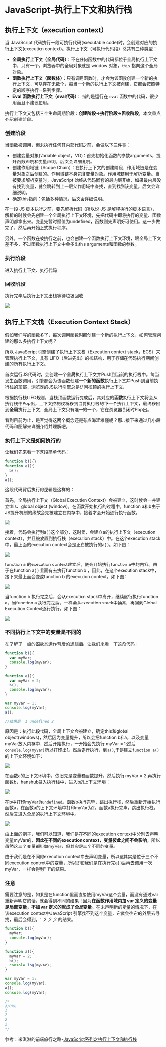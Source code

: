 # JavaScript-执行上下文和执行栈

## 执行上下文（execution context）

当 JavaScript 代码执行一段可执行代码(executable code)时，会创建对应的执行上下文(execution context)。执行上下文（可执行代码段）总共有三种类型：

- **全局执行上下文（全局代码）**：不在任何函数中的代码都位于全局执行上下文中，只有一个，浏览器中的全局对象就是 window 对象，`this` 指向这个全局对象。
- **函数执行上下文（函数体）**：只有调用函数时，才会为该函数创建一个新的执行上下文，可以存在无数个，每当一个新的执行上下文被创建，它都会按照特定的顺序执行一系列步骤。
- **Eval 函数执行上下文（eval代码）**： 指的是运行在 `eval` 函数中的代码，很少用而且不建议使用。

执行上下文又包括三个生命周期阶段：**创建阶段→执行阶段→回收阶段**，本文重点介绍创建阶段。

### 创建阶段

当函数被调用，但未执行任何其内部代码之前，会做以下三件事：

- 创建变量对象(Variable object，VO)：首先初始化函数的参数arguments，提升函数声明和变量声明。后文会详细说明。
- 创建作用域链（Scope Chain）：在执行上下文的创建阶段，作用域链是在变量对象之后创建的。作用域链本身包含变量对象。作用域链用于解析变量。当被要求解析变量时，JavaScript 始终从代码嵌套的最内层开始，如果最内层没有找到变量，就会跳转到上一层父作用域中查找，直到找到该变量。后文会详细说明。
- 确定this指向：包括多种情况，后文会详细说明。

在一段 JS 脚本执行之前，要先解析代码（所以说 JS 是解释执行的脚本语言），解析的时候会先创建一个全局执行上下文环境，先把代码中即将执行的变量、函数声明都拿出来。变量先暂时赋值为undefined，函数则先声明好可使用。这一步做完了，然后再开始正式执行程序。

另外，一个函数在被执行之前，也会创建一个函数执行上下文环境，跟全局上下文差不多，不过函数执行上下文中会多出this arguments和函数的参数。

### 执行阶段

进入执行上下文、执行代码

### 回收阶段

执行完毕后执行上下文出栈等待垃圾回收

<img src="https://pic4.zhimg.com/80/v2-941bda734e6c6679f3528e8a1343ebd7_1440w.jpg"/>

## 执行上下文栈（Execution Context Stack）

假如我们写的函数多了，每次调用函数时都创建一个新的执行上下文，如何管理创建的那么多执行上下文呢？

所以 JavaScript 引擎创建了执行上下文栈（Execution context stack，ECS）来管理执行上下文，具有 LIFO（后进先出）的栈结构，用于存储在代码执行期间创建的所有执行上下文。

首次运行JS代码时，会创建一个**全局**执行上下文并Push到当前的执行栈中。每当发生函数调用，引擎都会为该函数创建一个**新的函数**执行上下文并Push到当前执行栈的顶部，浏览器的JS执行引擎总是访问栈顶的执行上下文。

根据执行栈LIFO规则，当栈顶函数运行完成后，其对应的**函数**执行上下文将会从执行栈中Pop出，上下文控制权将移到当前执行栈的**下一个**执行上下文，最终移回到**全局**执行上下文，全局上下文只有唯一的一个，它在浏览器关闭时Pop出。

看到目前为止，是否觉得这两个概念还是有点晦涩难懂呢？那...接下来通过几小段代码和图解来详细介绍并理解吧。

### 执行上下文是如何执行的

让我们先来看一下这段简单代码：

```javascript
function b(){}
function a(){
  b();
}
a();
```

这段代码背后执行的逻辑是这样的：

首先，全局执行上下文（Global Execution Context）会被建立，这时候会一并建立this、global object (window)，在函数开始执行的过程中，function a和b由于JS提升机制的缘故会先被建立在内存中，接着才会开始逐行执行函数。

<img src="https://pic4.zhimg.com/80/v2-3498bcd6cd4b7e2194d0c7164f005e1d_1440w.jpg"/>

接着，代码会执行到a( )这个部分，这时候，会建立a的执行上下文（execution context），并且被放置到执行栈（execution stack）中。在这个execution stack中，最上面的execution context会是正在被执行的a( )。如下图：

<img src="https://pic2.zhimg.com/80/v2-266c4013a3b1b680d4531ecf437eef44_1440w.jpg"/>

function a 的execution context建立后，便会开始执行function a中的内容。由于在function a( ) 里面有去执行function b ，因此，在这个execution stack中，接下来最上面会变成function b 的execution context。如下图：

<img src="https://pic1.zhimg.com/80/v2-eb0943a691402d7b2833ed05bf6d7302_1440w.jpg"/>

当function b 执行完之后，会从execution stack中离开，继续逐行执行function a。当function a 执行完之后，一样会从execution stack中抽离，再回到Global Execution Context逐行执行。如下图：

<img src="https://pic4.zhimg.com/80/v2-c7e6f94bb793876edeee10f4da1050f8_1440w.jpg"/>

### 不同执行上下文中的变量是不同的

在了解了一般的函数其运作背后的逻辑后，让我们来看一下这段代码：

```javascript
function b(){
  var myVar;
  console.log(myVar);
}

function a(){
  var myVar = 2;
  b();
  console.log(myVar);
}

var myVar = 1;
console.log(myVar);
a();

//结果是  1 undefined 2
```

原因是：执行此段代码，全局上下文会被建立，确定this和global object(windows)，然后因为变量提升，所以会把function b和a，以及变量myVar放入内存中，然后开始执行，一开始会先执行 myVar = 1;然后`console.log(myVar)`所以打印出1。然后逐行执行，到`a()`,于是建立`function a()`的上下文环境如下：

<img src="https://pic4.zhimg.com/80/v2-11a9559d9341df0daa78c7b2fc3cf1ff_1440w.jpg"/>

在函数a的上下文环境中，依旧先是变量和函数提升，然后执行 myVar = 2,再执行函数b，hanshub进入执行栈中，进入b的上下文环境：

<img src="https://pic1.zhimg.com/80/v2-368a93dfbb75db6c5fc4c3d7425ec8d8_1440w.jpg"/>

在b中打印myVar为`undefined`。函数b执行完毕，跳出执行栈，然后重新开始执行函数a，在函数a的上下文环境中打印myVar为2。函数a执行完毕，跳出执行栈，然后又进入全局的执行上下文环境中。

<img src="https://picb.zhimg.com/80/v2-c5db32bb260bcf83728281c182a87509_1440w.jpg"/>

由上面的例子，我们可以知道，我们是在不同的execution context中分别去声明变量myVar的，**因此在不同的execution context，变量彼此之间不会影响**，所以虽然这三个变量都叫做myVar，但其实是三个不同的变量。

由于我们是在不同的execution context中去声明变量，所以这其实是位于三个不同execution context中的变量，所以即使我们是在执行完a( )后再去调用一次myVar，一样会得到" 1"的结果。

### 注意

需要注意的是，如果是在function里面直接使用myVar这个变量，而没有通过var重新声明它的话，就会得到不同的结果！因为**在函数作用域内加 var 定义的变量是局部变量，不加 var 定义的就成了全局变量**。在未声明新的变量的情况下，在该execution context中JavaScript 引擎找不到这个变量，它就会往它的外层去寻找，最后会得到，1 ,2 ,2 ,2 的结果。

```javascript
function b(){
  myVar;
  console.log(myVar);
}

function a(){
  myVar = 2;
  b();
  console.log(myVar);
}

var myVar = 1;
console.log(myVar);
a();
console.log(myVar);

/*
打印出
1
2
2
2
*/
```



参考：米淇淋的前端旅行之路-[JavaScript系列之执行上下文和执行栈](https://zhuanlan.zhihu.com/p/68799915)

